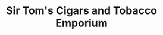 ---
title: "Sir Tom's Cigars and Tobacco Emporium"
url: /spartanburg/sir-toms-cigars-and-tobacco-emporium/
shop: tobacco
---